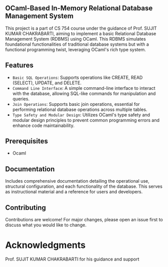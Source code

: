 ## OCaml-Based In-Memory Relational Database Management System

This project is a part of CS 754 course under the guidance of Prof. SUJIT KUMAR CHAKRABARTI, aiming to implement a basic Relational Database Management System (RDBMS) using OCaml. This RDBMS simulates foundational functionalities of traditional database systems but with a functional programming twist, leveraging OCaml's rich type system.

## Features
- `Basic SQL Operations`: Supports operations like CREATE, READ (SELECT), UPDATE, and DELETE.
- `Command Line Interface`: A simple command-line interface to interact with the database, allowing SQL-like commands for manipulation and queries.
- `Join Operations`: Supports basic join operations, essential for performing relational database operations across multiple tables.
- `Type Safety and Modular Design`: Utilizes OCaml's type safety and modular design principles to prevent common programming errors and enhance code maintainability.

## Prerequisites
- Ocaml

## Documentation
Includes comprehensive documentation detailing the operational use, structural configuration, and each functionality of the database. This serves as instructional material and a reference for users and developers.


## Contributing

Contributions are welcome! For major changes, please open an issue first to discuss what you would like to change.

# Acknowledgments
Prof. SUJIT KUMAR CHAKRABARTI for his guidance and support

